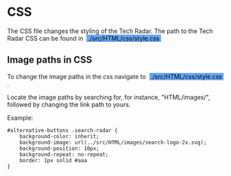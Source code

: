 # CSS

The CSS file changes the styling of the Tech Radar. The path to the Tech Radar CSS can be found in <mark style="background-color: #69a8f5; margin:0 4px; padding: 0 4px"> ./src/HTML/css/style.css </mark>

## Image paths in CSS
To change the image paths in the css navigate to <mark style="background-color: #69a8f5; margin:0 4px; padding: 0 4px"> ./src/HTML/css/style.css </mark>.

Locate the image paths by searching for, for instance, "HTML/images/", followed by changing the link path to yours.

Example:
```
#alternative-buttons .search-radar {
    background-color: inherit;
    background-image: url(../src/HTML/images/search-logo-2x.svg);
    background-position: 10px;
    background-repeat: no-repeat;
    border: 1px solid #aaa
}
```